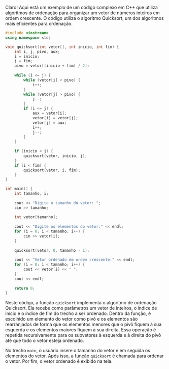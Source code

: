 Claro! Aqui está um exemplo de um código complexo em C++ que utiliza algoritmos de ordenação para organizar um vetor de números inteiros em ordem crescente. O código utiliza o algoritmo Quicksort, um dos algoritmos mais eficientes para ordenação.

```cpp
#include <iostream>
using namespace std;

void quicksort(int vetor[], int inicio, int fim) {
    int i, j, pivo, aux;
    i = inicio;
    j = fim;
    pivo = vetor[(inicio + fim) / 2];
    
    while (i <= j) {
        while (vetor[i] < pivo) {
            i++;
        }
        while (vetor[j] > pivo) {
            j--;
        }
        if (i <= j) {
            aux = vetor[i];
            vetor[i] = vetor[j];
            vetor[j] = aux;
            i++;
            j--;
        }
    }
    
    if (inicio < j) {
        quicksort(vetor, inicio, j);
    }
    if (i < fim) {
        quicksort(vetor, i, fim);
    }
}

int main() {
    int tamanho, i;
    
    cout << "Digite o tamanho do vetor: ";
    cin >> tamanho;
    
    int vetor[tamanho];
    
    cout << "Digite os elementos do vetor:" << endl;
    for (i = 0; i < tamanho; i++) {
        cin >> vetor[i];
    }
    
    quicksort(vetor, 0, tamanho - 1);
    
    cout << "Vetor ordenado em ordem crescente:" << endl;
    for (i = 0; i < tamanho; i++) {
        cout << vetor[i] << " ";
    }
    cout << endl;
    
    return 0;
}
```

Neste código, a função `quicksort` implementa o algoritmo de ordenação Quicksort. Ela recebe como parâmetros um vetor de inteiros, o índice de início e o índice de fim do trecho a ser ordenado. Dentro da função, é escolhido um elemento do vetor como pivô e os elementos são rearranjados de forma que os elementos menores que o pivô fiquem à sua esquerda e os elementos maiores fiquem à sua direita. Essa operação é repetida recursivamente para os subvetores à esquerda e à direita do pivô até que todo o vetor esteja ordenado.

No trecho `main`, o usuário insere o tamanho do vetor e em seguida os elementos do vetor. Após isso, a função `quicksort` é chamada para ordenar o vetor. Por fim, o vetor ordenado é exibido na tela.
